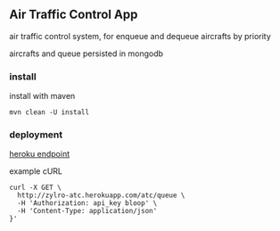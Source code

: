 ## Air Traffic Control App

air traffic control system, for enqueue and dequeue aircrafts by priority

aircrafts and queue persisted in mongodb

### install

install with maven
```
mvn clean -U install
```
### deployment

[heroku endpoint](http://http://zylro-atc.herokuapp.com)

example cURL
```
curl -X GET \
  http://zylro-atc.herokuapp.com/atc/queue \
  -H 'Authorization: api_key bloop' \
  -H 'Content-Type: application/json' 
}'
```
